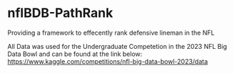# nflBDB-PathRank

Providing a framework to effecently rank defensive lineman in the NFL

All Data was used for the Undergraduate Competetion in the 2023 NFL Big Data Bowl and can be found at the link below:
https://www.kaggle.com/competitions/nfl-big-data-bowl-2023/data
